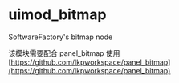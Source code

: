 # uimod_bitmap
SoftwareFactory's bitmap node

该模块需要配合 panel_bitmap 使用
[https://github.com/lkpworkspace/panel_bitmap](https://github.com/lkpworkspace/panel_bitmap)